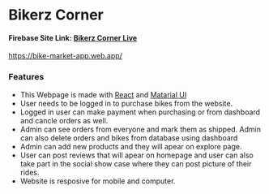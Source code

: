 # Bikerz Corner #

 #### Firebase Site Link:  [Bikerz Corner Live](https://bike-market-app.web.app/)
 <https://bike-market-app.web.app/>
 
### Features
* This Webpage is made with [React](https://reactjs.org/) and [Matarial UI](https://mui.com/) 
* User needs to be logged in to purchase bikes from the website.
* Logged in user can make payment when purchasing or from dashboard and cancle orders as well.
* Admin can see orders from everyone and mark them as shipped. Admin can also delete orders and bikes from database using dashboard
* Admin can add new products and they will apear on explore page.
* User can post reviews that will apear on homepage and user can also take part in the social show case where they can post picture of their rides.
* Website is resposive for mobile and computer.
 
